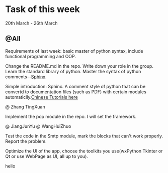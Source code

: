 # Task of this week
20th March - 26th March

## @All

Requirements of last week:
  basic master of python syntax, include functional programming and OOP.
  
Change the README.md in the repo. Write down your role in the group.
Learn the standard library of python.
Master the syntax of python comments--[Sphinx](http://www.sphinx-doc.org/en/stable/index.html).

Simple introduction: Sphinx. A comment style of python that can be convertd to documentation files (such as PDF) with certain modules automaticlly.[Chinese Tutorials here](http://blog.csdn.net/handsomekang/article/details/46830083)

@ Zhang TingXuan 

Implement the pop module in the repo. I will set the framework.

@ JiangJunYu @ WangHuiZhuo

Test the code in the Smtp module, mark the blocks that can't work properly. Report the problem.

Optimize the UI of the app, choose the toolkits you use(wxPython Tkinter or Qt or use WebPage as UI, all up to you).

hello
